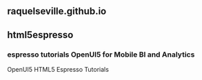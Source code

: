 ## raquelseville.github.io

## html5espresso

### espresso tutorials OpenUI5 for Mobile BI and Analytics

OpenUI5 HTML5 Espresso Tutorials
